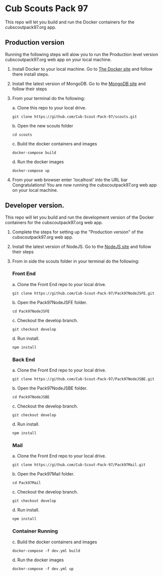 # Cub Scouts Pack 97 
This repo will let you build and run the Docker containers for the cubscoutpack97.org app.

## Production version
Running the following steps will alow you to run the Production level version cubscoutpack97.org web app on your local machine.
1. Install Docker to your local machine. Go to [The Docker site](https://www.docker.com/get-started) and follow there install steps.

2. Install the latest version of MongoDB. Go to the [MongoDB site](https://www.mongodb.com/download-center/community) and follow their steps

3. From your terminal do the following:

    a. Clone this repo to your local drive.
    ```
    git clone https://github.com/Cub-Scout-Pack-97/scouts.git
    ```
        
    b. Open the new scouts folder
    ```
    cd scouts
    ```
        
    c. Build the docker containers and images
    ```
    docker-compose build
    ```
        
    d. Run the docker images
    ```
    docker-compose up
    ```
    
4. From your web browser enter 'localhost' into the URL bar
Congratulations! You are now running the cubscoutpack97.org web app on your local machine.

## Developer version.
This repo will let you build and run the development version of the Docker containers for the cubscoutpack97.org web app.
1. Complete the steps for setting up the "Production version" of the cubscoutpack97.org web app.

2. Install the latest version of NodeJS. Go to the [NodeJS site](https://nodejs.org/en/) and follow their steps

3. From in side the scouts folder in your terminal do the following:

    ### Front End
      
      a. Clone the Front End repo to your local drive.
      ```
      git clone https://github.com/Cub-Scout-Pack-97/Pack97NodeJSFE.git
      ```
      
      b. Open the Pack97NodeJSFE folder.
      ```
      cd Pack97NodeJSFE
      ```
      
      c. Checkout the develop branch.
      ```
      git checkout develop
      ```
      
      d. Run install.
      ```
      npm install
      ```
      
    ### Back End
      
      a. Clone the Front End repo to your local drive.
      ```
      git clone https://github.com/Cub-Scout-Pack-97/Pack97NodeJSBE.git
      ```
      
      b. Open the Pack97NodeJSBE folder.
      ```
      cd Pack97NodeJSBE
      ```
      
      c. Checkout the develop branch.
      ```
      git checkout develop
      ```
      
      d. Run install.
      ```
      npm install
      ```
      
    ### Mail
      
      a. Clone the Front End repo to your local drive.
      ```
      git clone https://github.com/Cub-Scout-Pack-97/Pack97Mail.git
      ```
      
      b. Open the Pack97Mail folder.
      ```
      cd Pack97Mail
      ```
      
      c. Checkout the develop branch.
      ```
      git checkout develop
      ```
      
      d. Run install.
      ```
      npm install
      ```
      
    ### Container Running
     c. Build the docker containers and images
      ```
      docker-compose -f dev.yml build
      ```
        
      d. Run the docker images
      ```
      docker-compose -f dev.yml up
      ```
    
    
